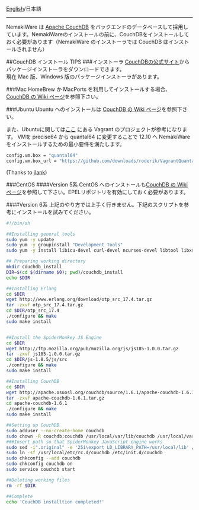 [English](https://github.com/aegif/NemakiWare/wiki/Install%28CouchDB%29)/日本語
***

NemakiWare は [Apache CouchDB](http://couchdb.apache.org/) をバックエンドのデータベースして採用しています。NemakiWareのインストールの前に、CouchDBをインストールしておく必要があります（NemakiWare のインストーラでは CouchDB はインストールされません）

##CouchDB インストール TIPS
###インストーラ
[CouchDBの公式サイト](http://couchdb.apache.org/)からパッケージインストーラをダウンロードできます。  
現在 Mac 版、Windows 版のパッケージインストーラがあります。

###Mac
HomeBrew か MacPorts を利用してインストールする場合、[CouchDB の Wiki ページ](http://wiki.apache.org/couchdb/Installing_on_OSX)を参照下さい。

###Ubuntu
Ubuntu へのインストールは [CouchDB の Wiki ページ](http://wiki.apache.org/couchdb/Installing_on_Ubuntu)を参照下さい。  

また、Ubuntuに関しては[ここ](https://github.com/bdossantos/puppet-module-couchdb) にある Vagrant のプロジェクトが参考になります。  VMを precise64 から quantal64 に変更することで 12.10 へ NemakiWare をインストールするための最小要件を満たします。

```sh
config.vm.box = "quantal64"
config.vm.box_url = "https://github.com/downloads/roderik/VagrantQuantal64Box/quantal64.box"
```
(Thanks to [jlank](https://github.com/jlank))

###CentOS
####Version 5系
CentOS へのインストールも[CouchDB の Wiki ページ](http://wiki.apache.org/couchdb/Installing_on_RHEL5)を参照して下さい。EPELリポジトリを有効にしておく必要があります。

####Version 6系
上記のやり方では上手く行きません。下記のスクリプトを参考にインストールを試みてください。

```sh
#!/bin/sh

##Installing general tools
sudo yum -y update
sudo yum -y groupinstall "Development Tools"
sudo yum -y install libicu-devel curl-devel ncurses-devel libtool libxslt fop java-1.6.0-openjdk java-1.6.0-openjdk-devel unixODBC unixODBC-devel openssl-devel

## Preparing working directory
mkdir couchdb_install
DIR=$(cd $(dirname $0); pwd)/couchdb_install
echo $DIR

##Installing Erlang
cd $DIR
wget http://www.erlang.org/download/otp_src_17.4.tar.gz
tar -zxvf otp_src_17.4.tar.gz
cd $DIR/otp_src_17.4
./configure && make
sudo make install


##Install the SpiderMonkey JS Engine
cd $DIR
wget http://ftp.mozilla.org/pub/mozilla.org/js/js185-1.0.0.tar.gz
tar -zxvf js185-1.0.0.tar.gz 
cd $DIR/js-1.8.5/js/src
./configure && make
sudo make install

##Installing CouchDB
cd $DIR
wget http://apache.osuosl.org/couchdb/source/1.6.1/apache-couchdb-1.6.1.tar.gz
tar -zxvf apache-couchdb-1.6.1.tar.gz
cd apache-couchdb-1.6.1
./configure && make
sudo make install

##Setting up CouchDB
sudo adduser --no-create-home couchdb
sudo chown -R couchdb:couchdb /usr/local/var/lib/couchdb /usr/local/var/log/couchdb /usr/local/var/run/couchdb
###Insert path so that SpiderMonkey JavaScript engine works
sudo sed -i".original" -e '25i\export LD_LIBRARY_PATH=/usr/local/lib' /usr/local/etc/rc.d/couchdb 
sudo ln -sf /usr/local/etc/rc.d/couchdb /etc/init.d/couchdb
sudo chkconfig --add couchdb
sudo chkconfig couchdb on
sudo service couchdb start

##Deleting working files
rm -rf $DIR

##Complete
echo 'CouchDB installtion completed!'
```

